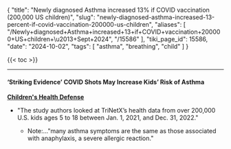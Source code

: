 {
    "title": "Newly diagnosed Asthma increased 13% if COVID vaccination (200,000 US children)",
    "slug": "newly-diagnosed-asthma-increased-13-percent-if-covid-vaccination-200000-us-children",
    "aliases": [
        "/Newly+diagnosed+Asthma+increased+13+if+COVID+vaccination+200000+US+children+\u2013+Sept+2024",
        "/15586"
    ],
    "tiki_page_id": 15586,
    "date": "2024-10-02",
    "tags": [
        "asthma",
        "breathing",
        "child"
    ]
}


{{< toc >}}

---

#### ‘Striking Evidence’ COVID Shots May Increase Kids’ Risk of Asthma

 **[Children's Health Defense](https://childrenshealthdefense.org/defender/covid-mrna-vaccine-kids-asthma/?utm_source=luminate&utm_medium=email&utm_campaign=defender&utm_id=20241002)** 

* "The study authors looked at TriNetX’s health data from over 200,000 U.S. kids ages 5 to 18 between Jan. 1, 2021, and Dec. 31, 2022."

   * Note:..."many asthma symptoms are the same as those associated with anaphylaxis, a severe allergic reaction."